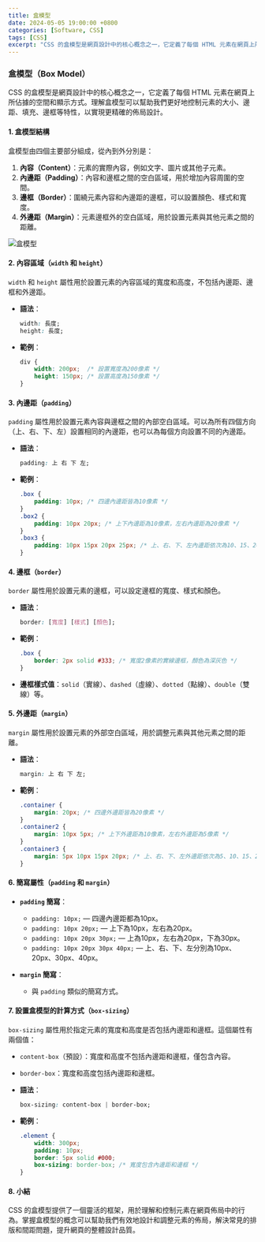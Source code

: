 ```yaml
---
title: 盒模型
date: 2024-05-05 19:00:00 +0800
categories: [Software, CSS]
tags: [CSS] 
excerpt: "CSS 的盒模型是網頁設計中的核心概念之一，它定義了每個 HTML 元素在網頁上所佔據的空間和顯示方式"
---
```


### 盒模型（Box Model）

CSS 的盒模型是網頁設計中的核心概念之一，它定義了每個 HTML 元素在網頁上所佔據的空間和顯示方式。理解盒模型可以幫助我們更好地控制元素的大小、邊距、填充、邊框等特性，以實現更精確的佈局設計。

#### 1. 盒模型結構

盒模型由四個主要部分組成，從內到外分別是：

1. **內容（Content）**：元素的實際內容，例如文字、圖片或其他子元素。
2. **內邊距（Padding）**：內容和邊框之間的空白區域，用於增加內容周圍的空間。
3. **邊框（Border）**：圍繞元素內容和內邊距的邊框，可以設置顏色、樣式和寬度。
4. **外邊距（Margin）**：元素邊框外的空白區域，用於設置元素與其他元素之間的距離。

![盒模型](https://developer.mozilla.org/en-US/docs/Learn/CSS/Building_blocks/The_box_model/box-model.png)

#### 2. 內容區域（`width` 和 `height`）

`width` 和 `height` 屬性用於設置元素的內容區域的寬度和高度，不包括內邊距、邊框和外邊距。

- **語法**：
  ```css
  width: 長度;
  height: 長度;
  ```
- **範例**：
  ```css
  div {
      width: 200px;  /* 設置寬度為200像素 */
      height: 150px; /* 設置高度為150像素 */
  }
  ```

#### 3. 內邊距（`padding`）

`padding` 屬性用於設置元素內容與邊框之間的內部空白區域。可以為所有四個方向（上、右、下、左）設置相同的內邊距，也可以為每個方向設置不同的內邊距。

- **語法**：
  ```css
  padding: 上 右 下 左;
  ```
- **範例**：
  ```css
  .box {
      padding: 10px; /* 四邊內邊距皆為10像素 */
  }
  .box2 {
      padding: 10px 20px; /* 上下內邊距為10像素，左右內邊距為20像素 */
  }
  .box3 {
      padding: 10px 15px 20px 25px; /* 上、右、下、左內邊距依次為10、15、20、25像素 */
  }
  ```

#### 4. 邊框（`border`）

`border` 屬性用於設置元素的邊框，可以設定邊框的寬度、樣式和顏色。

- **語法**：
  ```css
  border: [寬度] [樣式] [顏色];
  ```
- **範例**：
  ```css
  .box {
      border: 2px solid #333; /* 寬度2像素的實線邊框，顏色為深灰色 */
  }
  ```
- **邊框樣式值**：`solid`（實線）、`dashed`（虛線）、`dotted`（點線）、`double`（雙線）等。

#### 5. 外邊距（`margin`）

`margin` 屬性用於設置元素的外部空白區域，用於調整元素與其他元素之間的距離。

- **語法**：
  ```css
  margin: 上 右 下 左;
  ```
- **範例**：
  ```css
  .container {
      margin: 20px; /* 四邊外邊距皆為20像素 */
  }
  .container2 {
      margin: 10px 5px; /* 上下外邊距為10像素，左右外邊距為5像素 */
  }
  .container3 {
      margin: 5px 10px 15px 20px; /* 上、右、下、左外邊距依次為5、10、15、20像素 */
  }
  ```

#### 6. 簡寫屬性（`padding` 和 `margin`）

- **`padding` 簡寫**：
  - `padding: 10px;` — 四邊內邊距都為10px。
  - `padding: 10px 20px;` — 上下為10px，左右為20px。
  - `padding: 10px 20px 30px;` — 上為10px，左右為20px，下為30px。
  - `padding: 10px 20px 30px 40px;` — 上、右、下、左分別為10px、20px、30px、40px。
  
- **`margin` 簡寫**：
  - 與 `padding` 類似的簡寫方式。

#### 7. 設置盒模型的計算方式（`box-sizing`）

`box-sizing` 屬性用於指定元素的寬度和高度是否包括內邊距和邊框。這個屬性有兩個值：

- `content-box`（預設）：寬度和高度不包括內邊距和邊框，僅包含內容。
- `border-box`：寬度和高度包括內邊距和邊框。

- **語法**：
  ```css
  box-sizing: content-box | border-box;
  ```
- **範例**：
  ```css
  .element {
      width: 300px;
      padding: 10px;
      border: 5px solid #000;
      box-sizing: border-box; /* 寬度包含內邊距和邊框 */
  }
  ```

#### 8. 小結

CSS 的盒模型提供了一個靈活的框架，用於理解和控制元素在網頁佈局中的行為。掌握盒模型的概念可以幫助我們有效地設計和調整元素的佈局，解決常見的排版和間距問題，提升網頁的整體設計品質。
